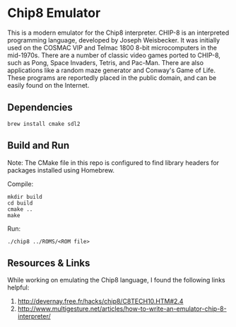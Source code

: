 # Chip8 Emulator
This is a modern emulator for the Chip8 interpreter. CHIP-8 is an interpreted programming language, developed by Joseph Weisbecker. It was initially used on the COSMAC VIP and Telmac 1800 8-bit microcomputers in the mid-1970s. There are a number of classic video games ported to CHIP-8, such as Pong, Space Invaders, Tetris, and Pac-Man. There are also applications like a random maze generator and Conway's Game of Life. These programs are reportedly placed in the public domain, and can be easily found on the Internet.

## Dependencies
```
brew install cmake sdl2
```

## Build and Run

Note: The CMake file in this repo is configured to find library headers for packages installed using Homebrew.

Compile:
```
mkdir build
cd build
cmake ..
make
```
Run:
```
./chip8 ../ROMS/<ROM file>
```

## Resources & Links
While working on emulating the Chip8 language, I found the following links helpful:
1. http://devernay.free.fr/hacks/chip8/C8TECH10.HTM#2.4
2. http://www.multigesture.net/articles/how-to-write-an-emulator-chip-8-interpreter/
